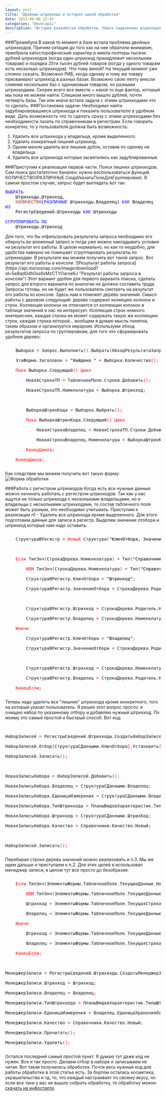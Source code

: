 ```yaml
---
layout: post
title: "Двойные штрихкода и история одной обработки"
date: 2013-09-08 22:03
categories: "develop1c"
description: "История разработки обработки. Поиск задвоенных штрихкодов запросом, работа с регистром штрихкодов, деревом значений и все все все."
---
```

###Преамбула
В какой то момент в базе встала проблема двойных штрихкодов. Причем ситация до того как на нее обратили внимание, приобрела катосторофический характер и имела полторы тысячи дублей штрихкодов (когда один штрихкод принадлежит нескольким товарам) и порядка 25ти тысяч дублей товаров (когда у одного товарам есть несколько штрихкодов). Что тому виной? На текущий момент уже сложно сказать. Возможно РИБ, когда одному и тому же товару присваивают штрихкод в разных базах. Возможно свою лепту внесли слияния нескольких баз с одинаковым товаром, но разными штрихкодами. Скорее всего все вместе + какой то еще фактор, который мы пока не можем найти. Слишком много вышло дублей, почти четверть базы. Так или иначе встала задача с этими штрихкодами что то сделать.
###Постановка задачи.
Необходимо найти задублирововашиеся штрихкода и показить пользователю в удобном виде. Дать возможность что то сделать сразу с этими штрихкодами без необходимости лазить по справочникам и регистрам. Если говорить конкретно, то у пользователя должна быть возможность:

1. Удалить все штрихкода у владельца, кроме выделенного.
2. Удалить конкретный лишний штрихкод.
3. Одним махом удалить все лишние дубли, оставив по одному на владельца.
4. Удалить все штрихкода которые засветились как задублированные.

###Приступим к реализации первой части.
Поиск лишних штрихкодов. Сам поиск достататочно банален: нужно воспользоваться функций КОЛИЧЕСТВО(РАЗЛИЧНЫЕ СюдаУказатьПолеДляГруппировки). В самом простом случае, запрос будет выглядеть вот так:

<p style="text-align: left; font-family: courier new,courier; color: black">
<font color=blue>ВЫБРАТЬ<br>
&nbsp; &nbsp; </font>Штрихкоды.Штрихкод<font color=blue>,<br>
&nbsp; &nbsp; </font><font color=brown>КОЛИЧЕСТВО</font><font color=blue>(РАЗЛИЧНЫЕ </font>Штрихкоды.Владелец<font color=blue>) КАК </font>Владелец<br>
<font color=blue>ИЗ<br>
&nbsp; &nbsp; </font>РегистрСведений.Штрихкоды <font color=blue>КАК </font>Штрихкоды<br>
<br>
<font color=blue>СГРУППИРОВАТЬ ПО<br>
&nbsp; &nbsp; </font>Штрихкоды.Штрихкод</p>
Для того, что бы отфильтровать результаты запроса необходимо его обернуть во вложеный запрос и тогда уже можно накладывать условия на результат его работы. В целом нормально, но как то неудобно, для удобства наверно не помешает сгруппировать результаты по штрихкодам. В результате мы можем получить вот такой запрос. Вот результат его работы в консоли.
![Результат работы запроса](https://api.monosnap.com/image/download?id=5e8qdGdh0ss6sMzCTYOarse6J "Результат работы запроса в консоли")
Этот вариант удобен для первого варианта поиска, сделать запрос для второго варианта по аналогии не должно составить труда. Запросы готовы, но не будет же пользователь смотреть на результат его работы из консоли. Здесь нам и поможет дерево значений. Смысл работы с деревом следующий: дерево содержит колекцию колонок и строк. Коллекция колонок не отличается от коллекции колонок в таблице значений и нас не интересует. Коллекция строк немного инетереснее, каждая строка ее может содержать такую же коллекцию строк, каждая строка которой... вообщем я думаю мысль понятна, таким образом и организуется иерархия. Используем обход результатов запроса по группировкам, для того что сформировать удобное дерево:
<pre><p>&nbsp; &nbsp; Выборка <font color=red>= </font>Запрос<font color=red>.</font>Выполнить<font color=red>().</font>Выбрать<font color=red>(</font>ОбходРезультатаЗапроса<font color=red>.</font>ПоГруппировкам<font color=red>);<br>
&nbsp; &nbsp; </font>ЭтаФорма<font color=red>.</font>Заголовок <font color=red>= </font><font color=black>"Найдено " </font><font color=red>+ </font>Выборка<font color=red>.</font>Количество<font color=red>();<br>
&nbsp; &nbsp; Пока </font>Выборка<font color=red>.</font>Следующий<font color=red>() Цикл<br>
&nbsp; &nbsp; &nbsp; &nbsp; </font>НоваяСтрокаТП <font color=red>= </font>ТабличноеПоле<font color=red>.</font>Строки<font color=red>.</font>Добавить<font color=red>();<br>
&nbsp; &nbsp; &nbsp; &nbsp; </font>НоваяСтрокаТП<font color=red>.</font>Номенклатура <font color=red>= </font>Выборка<font color=red>.</font>Штрихкод<font color=red>;<br>
<br>
&nbsp; &nbsp; &nbsp; &nbsp; </font>ВыборкаШтрихКода <font color=red>= </font>Выборка<font color=red>.</font>Выбрать<font color=red>();<br>
&nbsp; &nbsp; &nbsp; &nbsp; Пока </font>ВыборкаШтрихКода<font color=red>.</font>Следующий<font color=red>() Цикл<br>
&nbsp; &nbsp; &nbsp; &nbsp; &nbsp; &nbsp; </font>НоваяСтрокаВладелец <font color=red>= </font>НоваяСтрокаТП<font color=red>.</font>Строки<font color=red>.</font>Добавить<font color=red>();<br>
&nbsp; &nbsp; &nbsp; &nbsp; &nbsp; &nbsp; </font>НоваяСтрокаВладелец<font color=red>.</font>Номенклатура <font color=red>= </font>ВыборкаШтрихКода<font color=red>.</font>Владелец<font color=red>;<br>
&nbsp; &nbsp; &nbsp; &nbsp; КонецЦикла;<br>
&nbsp; &nbsp; КонецЦикла;</font></p></pre>

Как следствие мы можем получить вот такую форму:
![Форма обработки](https://api.monosnap.com/image/download?id=wDPn9V8vDlujcauOfMSIonqUr "Сгруппированные штрихкода на форме")

###Работа с регистром штрихкодов
Когда есть все нужные данные можно начинать работать с регистром штрихкодов. Так как у нас ищутся не только штрихкода с несколькими владельцами, но и владельцы с несколькими штрихкодами, то состав табличного поля может быть разным, это необходимо учитывать. Приступим к реализации п1 - Удалить все штрихкода кроме выделенного. Для этого подготовим данные для записи в регистр. Выделим значение отобора и штрихкод который нам надо оставить:

<pre><p>&nbsp; &nbsp; СтруктураВРегистр <font color=red>= Новый </font>Структура<font color=red>(</font><font color=black>"КлючОтбора, ЗначениеОтбора, ШтрихКод, Владелец"</font><font color=red>);<br>
<br>
&nbsp; &nbsp; Если </font>ТипЗнч<font color=red>(</font>СтрокаДерева<font color=red>.</font>Номенклатура<font color=red>) = </font>Тип<font color=red>(</font><font color=black>"СправочникСсылка.Номенклатура"</font><font color=red>)<br>
&nbsp; &nbsp; &nbsp; &nbsp; ИЛИ </font>ТипЗнч<font color=red>(</font>СтрокаДерева<font color=red>.</font>Номенклатура<font color=red>) = </font>Тип<font color=red>(</font><font color=black>"СправочникСсылка.ИнформационныеКарты"</font><font color=red>) Тогда<br>
&nbsp; &nbsp; &nbsp; &nbsp; </font>СтруктураВРегистр<font color=red>.</font>КлючОтбора <font color=red>= </font><font color=black>"Штрихкод"</font><font color=red>;<br>
&nbsp; &nbsp; &nbsp; &nbsp; </font>СтруктураВРегистр<font color=red>.</font>ЗначениеОтбора <font color=red>= </font>СтрокаДерева<font color=red>.</font>Родитель<font color=red>.</font>Номенклатура<font color=red>;<br>
<br>
&nbsp; &nbsp; &nbsp; &nbsp; </font>СтруктураВРегистр<font color=red>.</font>Штрихкод <font color=red>= </font>СтрокаДерева<font color=red>.</font>Родитель<font color=red>.</font>Номенклатура<font color=red>;<br>
&nbsp; &nbsp; &nbsp; &nbsp; </font>СтруктураВРегистр<font color=red>.</font>Владелец <font color=red>= </font>СтрокаДерева<font color=red>.</font>Номенклатура<font color=red>;<br>
&nbsp; &nbsp; Иначе<br>
&nbsp; &nbsp; &nbsp; &nbsp; </font>СтруктураВРегистр<font color=red>.</font>КлючОтбора <font color=red>= </font><font color=black>"Владелец"</font><font color=red>;<br>
&nbsp; &nbsp; &nbsp; &nbsp; </font>СтруктураВРегистр<font color=red>.</font>ЗначениеОтбора <font color=red>= </font>СтрокаДерева<font color=red>.</font>Родитель<font color=red>.</font>Номенклатура<font color=red>;<br>
<br>
&nbsp; &nbsp; &nbsp; &nbsp; </font>СтруктураВРегистр<font color=red>.</font>Штрихкод <font color=red>= </font>СтрокаДерева<font color=red>.</font>Номенклатура<font color=red>;<br>
&nbsp; &nbsp; &nbsp; &nbsp; </font>СтруктураВРегистр<font color=red>.</font>Владелец <font color=red>= </font>СтрокаДерева<font color=red>.</font>Родитель<font color=red>.</font>Номенклатура<font color=red>;<br>
&nbsp; &nbsp; КонецЕсли;<br></font></p></pre>

Теперь надо удалить все "лишние" штрихкода кроме конкретного, того на который указал пользователь. Я решил этот вопрос просто: я очищаю набор по указанному отбору и добавляю нужный штрихкод. По моему это самый простой и быстрый способ. Вот код:

<pre><p>
НаборЗаписей <font color=red>= </font>РегистрыСведений<font color=red>.</font>Штрихкоды<font color=red>.</font>СоздатьНаборЗаписей<font color=red>();<br>
</font>НаборЗаписей<font color=red>.</font>Отбор<font color=red>[</font>СтруктураСДанными<font color=red>.</font>КлючОтбора<font color=red>].</font>Установить<font color=red>(</font>СтруктураСДанными<font color=red>.</font>ЗначениеОтбора<font color=red>);<br>
</font>НаборЗаписей<font color=red>.</font>Записать<font color=red>();<br>
<br>
</font>НоваяЗаписьНабора <font color=red>= </font>НаборЗаписей<font color=red>.</font>Добавить<font color=red>();<br>
</font>НоваяЗаписьНабора<font color=red>.</font>Владелец <font color=red>= </font>СтруктураСДанными<font color=red>.</font>Владелец<font color=red>;<br>
</font>НоваяЗаписьНабора<font color=red>.</font>ЕдиницаИзмерения <font color=red>= </font>СтруктураСДанными<font color=red>.</font>Владелец<font color=red>.</font>ЕдиницаХраненияОстатков<font color=red>;<br>
</font>НоваяЗаписьНабора<font color=red>.</font>ТипШтрихкода <font color=red>= </font>ПланыВидовХарактеристик<font color=red>.</font>ТипыШтрихкодов<font color=red>.</font>EAN13<font color=red>;<br>
</font>НоваяЗаписьНабора<font color=red>.</font>Штрихкод <font color=red>= </font>СтруктураСДанными<font color=red>.</font>ШтрихКод<font color=red>;<br>
</font>НоваяЗаписьНабора<font color=red>.</font>Качество <font color=red>= </font>Справочники<font color=red>.</font>Качество<font color=red>.</font>Новый<font color=red>;<br>
<br>
</font>НаборЗаписей<font color=red>.</font>Записать<font color=red>();</font></p></pre>

Перебирая строки дерева значений можно реализовать и п.3. Мы же идем дальше и приступаем к п.2. Для этих целей я использовал менеджер записи, в целом тут все просто до безобразия:
<pre><p>&nbsp; &nbsp; <font color=red>Если </font>ТипЗнч<font color=red>(</font>ЭлементыФормы<font color=red>.</font>ТабличноеПоле<font color=red>.</font>ТекущиеДанные<font color=red>.</font>Номенклатура<font color=red>) = </font>Тип<font color=red>(</font><font color=black>"СправочникСсылка.Номенклатура"</font><font color=red>)<br>
&nbsp; &nbsp; &nbsp; &nbsp; ИЛИ </font>ТипЗнч<font color=red>(</font>ЭлементыФормы<font color=red>.</font>ТабличноеПоле<font color=red>.</font>ТекущиеДанные<font color=red>.</font>Номенклатура<font color=red>) = </font>Тип<font color=red>(</font><font color=black>"СправочникСсылка.ИнформационныеКарты"</font><font color=red>) Тогда<br>
&nbsp; &nbsp; &nbsp; &nbsp; </font>Штрихкод <font color=red>= </font>ЭлементыФормы<font color=red>.</font>ТабличноеПоле<font color=red>.</font>ТекущаяСтрока<font color=red>.</font>Родитель<font color=red>.</font>Номенклатура<font color=red>;<br>
&nbsp; &nbsp; &nbsp; &nbsp; </font>Владелец <font color=red>= </font>ЭлементыФормы<font color=red>.</font>ТабличноеПоле<font color=red>.</font>ТекущиеДанные<font color=red>.</font>Номенклатура<font color=red>;<br>
&nbsp; &nbsp; Иначе<br>
&nbsp; &nbsp; &nbsp; &nbsp; </font>Штрихкод <font color=red>= </font>ЭлементыФормы<font color=red>.</font>ТабличноеПоле<font color=red>.</font>ТекущиеДанные<font color=red>.</font>Номенклатура<font color=red>;<br>
&nbsp; &nbsp; &nbsp; &nbsp; </font>Владелец <font color=red>= </font>ЭлементыФормы<font color=red>.</font>ТабличноеПоле<font color=red>.</font>ТекущаяСтрока<font color=red>.</font>Родитель<font color=red>.</font>Номенклатура<font color=red>;<br>
&nbsp; &nbsp; КонецЕсли;<br>
<br>
</font>МенеджерЗаписи <font color=red>= </font>РегистрыСведений<font color=red>.</font>Штрихкоды<font color=red>.</font>СоздатьМенеджерЗаписи<font color=red>();<br>
</font>МенеджерЗаписи<font color=red>.</font>Штрихкод <font color=red>= </font>Штрихкод<font color=red>;<br>
</font>МенеджерЗаписи<font color=red>.</font>Владелец <font color=red>= </font>Владелец<font color=red>;<br>
</font>МенеджерЗаписи<font color=red>.</font>ТипШтрихкода <font color=red>= </font>ПланыВидовХарактеристик<font color=red>.</font>ТипыШтрихкодов<font color=red>.</font>EAN13<font color=red>;<br>
</font>МенеджерЗаписи<font color=red>.</font>ЕдиницаИзмерения <font color=red>= </font>Владелец<font color=red>.</font>ЕдиницаХраненияОстатков<font color=red>;<br>
</font>МенеджерЗаписи<font color=red>.</font>Качество <font color=red>= </font>Справочники<font color=red>.</font>Качество<font color=red>.</font>Новый<font color=red>;<br>
</font>МенеджерЗаписи<font color=red>.</font>Прочитать<font color=red>();<br>
</font>МенеджерЗаписи<font color=red>.</font>Удалить<font color=red>();</font></p></pre>
Остался последний самый простой пункт. Я думаю тут даже код не нужен. Все и так просто. Делаем отбор в наборе и записываем не читая. Вот такая получилась обработка. Почти весь нужный код для работы обработки в этой статье есть. За бортом осталась косметика, украшательства и тд, то, что каждый настраивает по своему вкусу, но если все таки у вас не вышло собрать обработку, то обработку можно [скачать на инфостарте](http://infostart.ru/public/200131/).
